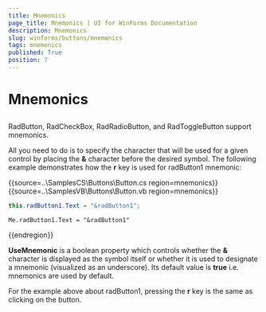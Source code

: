 ```yaml
---
title: Mnemonics
page_title: Mnemonics | UI for WinForms Documentation
description: Mnemonics
slug: winforms/buttons/mnemonics
tags: mnemonics
published: True
position: 7
---
```


# Mnemonics



## 

RadButton, RadCheckBox, RadRadioButton, and RadToggleButton support mnemonics. 

All you need to do is to specify the character that will be used for a given control by placing the __&__ character before the desired symbol. The following example demonstrates how the __r__ key is used for radButton1 mnemonic:

{{source=..\SamplesCS\Buttons\Button.cs region=mnemonics}} 
{{source=..\SamplesVB\Buttons\Button.vb region=mnemonics}} 

````C#
this.radButton1.Text = "&radButton1";

````
````VB.NET
Me.radButton1.Text = "&radButton1"

````

{{endregion}} 

__UseMnemonic__ is a boolean property which controls whether the __&__ character is displayed as the symbol itself or whether it is used to designate a mnemonic (visualized as an underscore). Its default value is __true__ i.e. mnemonics are used by default.

For the example above about radButton1, pressing the __r__ key is the same as clicking on the button.
